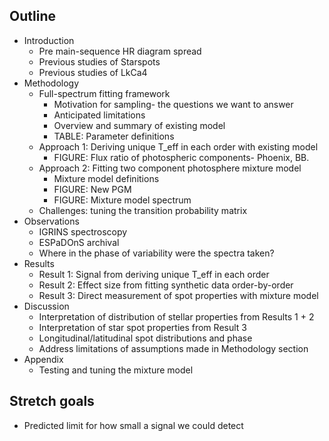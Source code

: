 ## Outline


- Introduction
	- Pre main-sequence HR diagram spread
	- Previous studies of Starspots
	- Previous studies of LkCa4
- Methodology
	- Full-spectrum fitting framework
		- Motivation for sampling- the questions we want to answer
		- Anticipated limitations
		- Overview and summary of existing model
		- TABLE: Parameter definitions
	- Approach 1: Deriving unique T_eff in each order with existing model
		- FIGURE: Flux ratio of photospheric components- Phoenix, BB.
	- Approach 2: Fitting two component photosphere mixture model
		- Mixture model definitions
		- FIGURE: New PGM
		- FIGURE: Mixture model spectrum
	- Challenges: tuning the transition probability matrix
- Observations
	- IGRINS spectroscopy
	- ESPaDOnS archival
	- Where in the phase of variability were the spectra taken?
- Results
	- Result 1: Signal from deriving unique T_eff in each order
	- Result 2: Effect size from fitting synthetic data order-by-order
	- Result 3: Direct measurement of spot properties with mixture model
- Discussion
	- Interpretation of distribution of stellar properties from Results 1 + 2
	- Interpretation of star spot properties from Result 3
	- Longitudinal/latitudinal spot distributions and phase
	- Address limitations of assumptions made in Methodology section
- Appendix
	- Testing and tuning the mixture model

## Stretch goals

- Predicted limit for how small a signal we could detect
